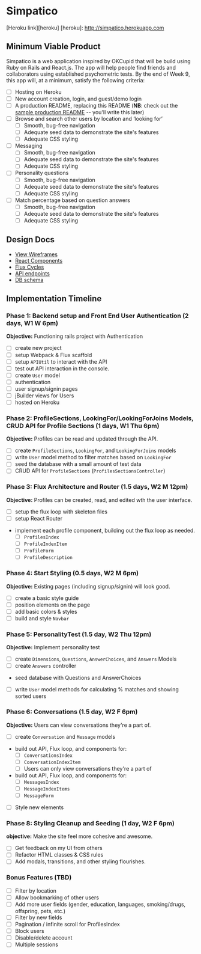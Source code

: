 # Simpatico

[Heroku link][heroku]
[heroku]: http://simpatico.herokuapp.com

## Minimum Viable Product

Simpatico is a web application inspired by OKCupid that will be build using Ruby on Rails and React.js. The app will help people find friends and collaborators using established psychometric tests. By the end of Week 9, this app will, at a minimum, satisfy the following criteria:

- [ ] Hosting on Heroku
- [ ] New account creation, login, and guest/demo login
- [ ] A production README, replacing this README (**NB**: check out the [sample production README](docs/production_readme.md) -- you'll write this later)
- [ ] Browse and search other users by location and ‘looking for’
  - [ ] Smooth, bug-free navigation
  - [ ] Adequate seed data to demonstrate the site's features
  - [ ] Adequate CSS styling
- [ ] Messaging
  - [ ] Smooth, bug-free navigation
  - [ ] Adequate seed data to demonstrate the site's features
  - [ ] Adequate CSS styling
- [ ] Personality questions
  - [ ] Smooth, bug-free navigation
  - [ ] Adequate seed data to demonstrate the site's features
  - [ ] Adequate CSS styling
- [ ] Match percentage based on question answers
  - [ ] Smooth, bug-free navigation
  - [ ] Adequate seed data to demonstrate the site's features
  - [ ] Adequate CSS styling

## Design Docs
* [View Wireframes][views]
* [React Components][components]
* [Flux Cycles][flux-cycles]
* [API endpoints][api-endpoints]
* [DB schema][schema]

[views]: docs/views.md
[components]: docs/components.md
[flux-cycles]: docs/flux-cycles.md
[api-endpoints]: docs/api-endpoints.md
[schema]: docs/schema.md

## Implementation Timeline

### Phase 1: Backend setup and Front End User Authentication (2 days, W1 W 6pm)

**Objective:** Functioning rails project with Authentication

- [ ] create new project
- [ ] setup Webpack & Flux scaffold
- [ ] setup `APIUtil` to interact with the API
- [ ] test out API interaction in the console.
- [ ] create `User` model
- [ ] authentication
- [ ] user signup/signin pages
- [ ] jBuilder views for Users
- [ ] hosted on Heroku

### Phase 2: ProfileSections, LookingFor/LookingForJoins Models, CRUD API for Profile Sections (1 days, W1 Thu 6pm)

**Objective:** Profiles can be read and updated through the API.

- [ ] create `ProfileSections`, `LookingFor`, and `LookingForJoins` models
- [ ] write `User` model method to filter matches based on `LookingFor`
- [ ] seed the database with a small amount of test data
- [ ] CRUD API for `ProfileSections` (`ProfilesSectionsController`)

### Phase 3: Flux Architecture and Router (1.5 days, W2 M 12pm)

**Objective:** Profiles can be created, read, and edited wth the user interface.

- [ ] setup the flux loop with skeleton files
- [ ] setup React Router
- implement each profile component, building out the flux loop as needed.
  - [ ] `ProfilesIndex`
  - [ ] `ProfileIndexItem`
  - [ ] `ProfileForm`
  - [ ] `ProfileDescription`

### Phase 4: Start Styling (0.5 days, W2 M 6pm)

**Objective:** Existing pages (including signup/signin) will look good.

- [ ] create a basic style guide
- [ ] position elements on the page
- [ ] add basic colors & styles
- [ ] build and style `Navbar`

### Phase 5: PersonalityTest (1.5 day, W2 Thu 12pm)
**Objective:** Implement personality test

- [ ] create `Dimensions`, `Questions`, `AnswerChoices`, and `Answers` Models
- [ ] create `Answers` controller
- seed database with Questions and AnswerChoices
- [ ] write `User` model methods for calculating % matches and showing sorted users

### Phase 6: Conversations (1.5 day, W2 F 6pm)

**Objective:** Users can view conversations they're a part of.

- [ ] create `Conversation` and `Message` models
- build out API, Flux loop, and components for:
  - [ ] `ConversationsIndex`
  - [ ] `ConversationIndexItem`
  - [ ] Users can only view conversations they're a part of
- build out API, Flux loop, and components for:
  - [ ] `MessagesIndex`
  - [ ] `MessageIndexItems`
  - [ ] `MessageForm`
- [ ] Style new elements

### Phase 8: Styling Cleanup and Seeding (1 day, W2 F 6pm)

**objective:** Make the site feel more cohesive and awesome.

- [ ] Get feedback on my UI from others
- [ ] Refactor HTML classes & CSS rules
- [ ] Add modals, transitions, and other styling flourishes.

### Bonus Features (TBD)
- [ ] Filter by location
- [ ] Allow bookmarking of other users
- [ ] Add more user fields (gender, education, languages, smoking/drugs, offspring, pets, etc.)
- [ ] Filter by new fields
- [ ] Pagination / infinite scroll for ProfilesIndex
- [ ] Block users
- [ ] Disable/delete account
- [ ] Multiple sessions

[phase-one]: docs/phases/phase1.md
[phase-two]: docs/phases/phase2.md
[phase-three]: docs/phases/phase3.md
[phase-four]: docs/phases/phase4.md
[phase-five]: docs/phases/phase5.md
